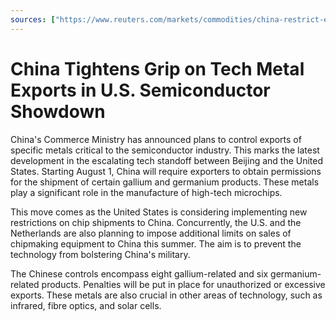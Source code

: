 ```yaml
---
sources: ["https://www.reuters.com/markets/commodities/china-restrict-exports-chipmaking-materials-us-mulls-new-curbs-2023-07-04/", "https://www.tbsnews.net/world/global-economy/china-restrict-exports-chipmaking-materials-us-mulls-new-curbs-659662", "https://bnn.network/finance-nav/business/china-to-restrict-exports-of-chipmaking-materials-as-us-mulls-new-curbs/"]
---
```

# China Tightens Grip on Tech Metal Exports in U.S. Semiconductor Showdown

China's Commerce Ministry has announced plans to control exports of specific metals critical to the semiconductor industry. This marks the latest development in the escalating tech standoff between Beijing and the United States. Starting August 1, China will require exporters to obtain permissions for the shipment of certain gallium and germanium products. These metals play a significant role in the manufacture of high-tech microchips.

This move comes as the United States is considering implementing new restrictions on chip shipments to China. Concurrently, the U.S. and the Netherlands are also planning to impose additional limits on sales of chipmaking equipment to China this summer. The aim is to prevent the technology from bolstering China's military. 

The Chinese controls encompass eight gallium-related and six germanium-related products. Penalties will be put in place for unauthorized or excessive exports. These metals are also crucial in other areas of technology, such as infrared, fibre optics, and solar cells.